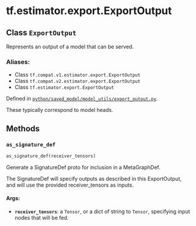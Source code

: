 <div itemscope itemtype="http://developers.google.com/ReferenceObject">
<meta itemprop="name" content="tf.estimator.export.ExportOutput" />
<meta itemprop="path" content="Stable" />
<meta itemprop="property" content="as_signature_def"/>
</div>

# tf.estimator.export.ExportOutput

## Class `ExportOutput`

Represents an output of a model that can be served.



### Aliases:

* Class `tf.compat.v1.estimator.export.ExportOutput`
* Class `tf.compat.v2.estimator.export.ExportOutput`
* Class `tf.estimator.export.ExportOutput`



Defined in [`python/saved_model/model_utils/export_output.py`](/code/stable/tensorflow/python/saved_model/model_utils/export_output.py).

<!-- Placeholder for "Used in" -->

These typically correspond to model heads.

## Methods

<h3 id="as_signature_def"><code>as_signature_def</code></h3>

``` python
as_signature_def(receiver_tensors)
```

Generate a SignatureDef proto for inclusion in a MetaGraphDef.

The SignatureDef will specify outputs as described in this ExportOutput,
and will use the provided receiver_tensors as inputs.

#### Args:


* <b>`receiver_tensors`</b>: a `Tensor`, or a dict of string to `Tensor`, specifying
  input nodes that will be fed.



